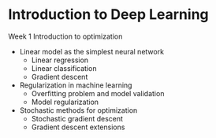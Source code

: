 # Introduction to Deep Learning

Week 1 Introduction to optimization
  - Linear model as the simplest neural network
    - Linear regression
    - Linear classification
    - Gradient descent
  - Regularization in machine learning
    - Overfitting problem and model validation
    - Model regularization
  - Stochastic methods for optimization
    - Stochastic gradient descent
    - Gradient descent extensions
